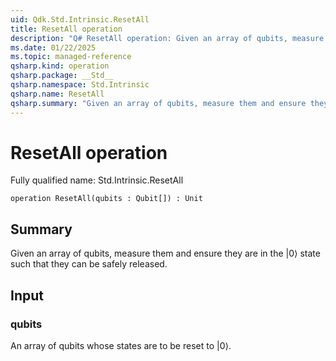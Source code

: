```yaml
---
uid: Qdk.Std.Intrinsic.ResetAll
title: ResetAll operation
description: "Q# ResetAll operation: Given an array of qubits, measure them and ensure they are in the \|0⟩ state such that they can be safely released."
ms.date: 01/22/2025
ms.topic: managed-reference
qsharp.kind: operation
qsharp.package: __Std__
qsharp.namespace: Std.Intrinsic
qsharp.name: ResetAll
qsharp.summary: "Given an array of qubits, measure them and ensure they are in the \|0⟩ state such that they can be safely released."
---
```


# ResetAll operation

Fully qualified name: Std.Intrinsic.ResetAll

```qsharp
operation ResetAll(qubits : Qubit[]) : Unit
```

## Summary
Given an array of qubits, measure them and ensure they are in the |0⟩ state
such that they can be safely released.

## Input
### qubits
An array of qubits whose states are to be reset to |0⟩.
